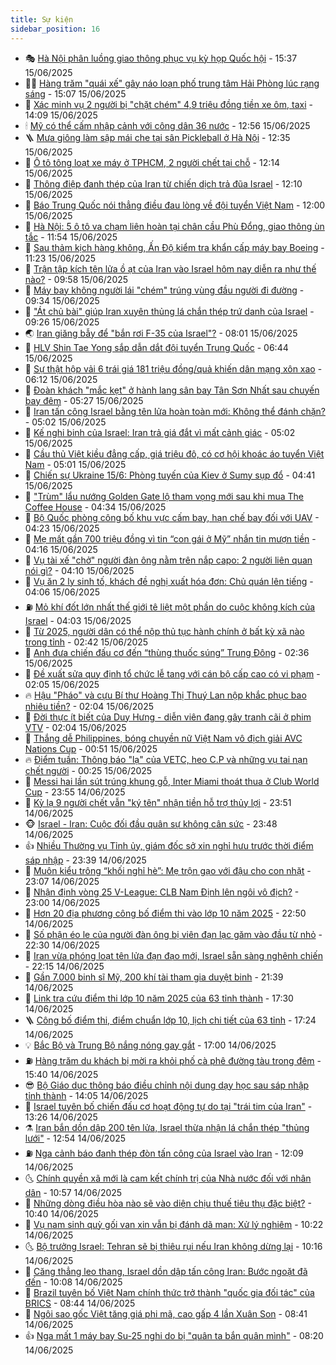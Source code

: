 ```yaml
---
title: Sự kiện
sidebar_position: 16
---
```


<!-- dantri-su-kien:START -->
- 🎭 [Hà Nội phân luồng giao thông phục vụ kỳ họp Quốc hội](https://dantri.com.vn/xa-hoi/ha-noi-phan-luong-giao-thong-phuc-vu-ky-hop-quoc-hoi-20250615223359021.htm) - 15:37 15/06/2025
- 👨‍🏫 [Hàng trăm &quot;quái xế&quot; gây náo loạn phố trung tâm Hải Phòng lúc rạng sáng](https://dantri.com.vn/phap-luat/hang-tram-quai-xe-gay-nao-loan-pho-trung-tam-hai-phong-luc-rang-sang-20250615215424590.htm) - 15:07 15/06/2025
- 🌮 [Xác minh vụ 2 người bị &quot;chặt chém&quot; 4,9 triệu đồng tiền xe ôm, taxi](https://dantri.com.vn/xa-hoi/xac-minh-vu-2-nguoi-bi-chat-chem-49-trieu-dong-tien-xe-om-taxi-20250615210131845.htm) - 14:09 15/06/2025
- 🕯 [Mỹ có thể cấm nhập cảnh với công dân 36 nước](https://dantri.com.vn/the-gioi/my-co-the-cam-nhap-canh-voi-cong-dan-36-nuoc-20250615195023647.htm) - 12:56 15/06/2025
- 🪜 [Mưa giông làm sập mái che tại sân Pickleball ở Hà Nội](https://dantri.com.vn/xa-hoi/mua-giong-lam-sap-mai-che-tai-san-pickleball-o-ha-noi-20250615193150810.htm) - 12:35 15/06/2025
- 🐘 [Ô tô tông loạt xe máy ở TPHCM, 2 người chết tại chỗ](https://dantri.com.vn/xa-hoi/o-to-tong-loat-xe-may-o-tphcm-2-nguoi-chet-tai-cho-20250615190830444.htm) - 12:14 15/06/2025
- 🤔 [Thông điệp đanh thép của Iran từ chiến dịch trả đũa Israel](https://dantri.com.vn/the-gioi/thong-diep-danh-thep-cua-iran-tu-chien-dich-tra-dua-israel-20250615190947930.htm) - 12:10 15/06/2025
- 🧠 [Báo Trung Quốc nói thẳng điều đau lòng về đội tuyển Việt Nam](https://dantri.com.vn/the-thao/bao-trung-quoc-noi-thang-dieu-dau-long-ve-doi-tuyen-viet-nam-20250615183230894.htm) - 12:00 15/06/2025
- 📝 [Hà Nội: 5 ô tô va chạm liên hoàn tại chân cầu Phù Đổng, giao thông ùn tắc](https://dantri.com.vn/xa-hoi/ha-noi-5-o-to-va-cham-lien-hoan-tai-chan-cau-phu-dong-giao-thong-un-tac-20250615184243573.htm) - 11:54 15/06/2025
- 🦏 [Sau thảm kịch hàng không, Ấn Độ kiểm tra khẩn cấp máy bay Boeing](https://dantri.com.vn/kinh-doanh/sau-tham-kich-hang-khong-an-do-kiem-tra-khan-cap-may-bay-boeing-20250615151829982.htm) - 11:23 15/06/2025
- 🥰 [Trận tập kích tên lửa ồ ạt của Iran vào Israel hôm nay diễn ra như thế nào?](https://dantri.com.vn/the-gioi/tran-tap-kich-ten-lua-o-at-cua-iran-vao-israel-hom-nay-dien-ra-nhu-the-nao-20250615165747269.htm) - 09:58 15/06/2025
- 🤗 [Máy bay không người lái &quot;chém&quot; trúng vùng đầu người đi đường](https://dantri.com.vn/xa-hoi/may-bay-khong-nguoi-lai-chem-trung-vung-dau-nguoi-di-duong-20250615144854075.htm) - 09:34 15/06/2025
- 🌈 [&quot;Át chủ bài&quot; giúp Iran xuyên thủng lá chắn thép trứ danh của Israel](https://dantri.com.vn/the-gioi/at-chu-bai-giup-iran-xuyen-thung-la-chan-thep-tru-danh-cua-israel-20250615153049423.htm) - 09:26 15/06/2025
- 🌏 [Iran giăng bẫy để &quot;bắn rơi F-35 của Israel&quot;?](https://dantri.com.vn/the-gioi/iran-giang-bay-de-ban-roi-f-35-cua-israel-20250615145147353.htm) - 08:01 15/06/2025
- 💄 [HLV Shin Tae Yong sắp dẫn dắt đội tuyển Trung Quốc](https://dantri.com.vn/the-thao/hlv-shin-tae-yong-sap-dan-dat-doi-tuyen-trung-quoc-20250615103525993.htm) - 06:44 15/06/2025
- 👺 [Sự thật hộp vải 6 trái giá 181 triệu đồng/quả khiến dân mạng xôn xao](https://dantri.com.vn/doi-song/su-that-hop-vai-6-trai-gia-181-trieu-dongqua-khien-dan-mang-xon-xao-20250615114030493.htm) - 06:12 15/06/2025
- 👹 [Đoàn khách &quot;mắc kẹt&quot; ở hành lang sân bay Tân Sơn Nhất sau chuyến bay đêm](https://dantri.com.vn/xa-hoi/doan-khach-mac-ket-o-hanh-lang-san-bay-tan-son-nhat-sau-chuyen-bay-dem-20250615110008918.htm) - 05:27 15/06/2025
- 🌊 [Iran tấn công Israel bằng tên lửa hoàn toàn mới: Không thể đánh chặn?](https://dantri.com.vn/the-gioi/iran-tan-cong-israel-bang-ten-lua-hoan-toan-moi-khong-the-danh-chan-20250615115713965.htm) - 05:02 15/06/2025
- 🤠 [Kế nghi binh của Israel: Iran trả giá đắt vì mất cảnh giác](https://dantri.com.vn/the-gioi/ke-nghi-binh-cua-israel-iran-tra-gia-dat-vi-mat-canh-giac-20250615115034889.htm) - 05:02 15/06/2025
- 🎊 [Cầu thủ Việt kiều đẳng cấp, giá triệu đô, có cơ hội khoác áo tuyển Việt Nam](https://dantri.com.vn/the-thao/cau-thu-viet-kieu-dang-cap-gia-trieu-do-co-co-hoi-khoac-ao-tuyen-viet-nam-20250615114628762.htm) - 05:01 15/06/2025
- 🐘 [Chiến sự Ukraine 15/6: Phòng tuyến của Kiev ở Sumy sụp đổ](https://dantri.com.vn/the-gioi/chien-su-ukraine-156-phong-tuyen-cua-kiev-o-sumy-sup-do-20250615114105376.htm) - 04:41 15/06/2025
- 💂 [&quot;Trùm&quot; lẩu nướng Golden Gate lộ tham vọng mới sau khi mua The Coffee House](https://dantri.com.vn/kinh-doanh/trum-lau-nuong-golden-gate-lo-tham-vong-moi-sau-khi-mua-the-coffee-house-20250615081039013.htm) - 04:34 15/06/2025
- 👹 [Bộ Quốc phòng công bố khu vực cấm bay, hạn chế bay đối với UAV](https://dantri.com.vn/xa-hoi/bo-quoc-phong-cong-bo-khu-vuc-cam-bay-han-che-bay-doi-voi-uav-20250615102412176.htm) - 04:23 15/06/2025
- 🦒 [Mẹ mất gần 700 triệu đồng vì tin “con gái ở Mỹ” nhắn tin mượn tiền](https://dantri.com.vn/phap-luat/me-mat-gan-700-trieu-dong-vi-tin-con-gai-o-my-nhan-tin-muon-tien-20250615110001826.htm) - 04:16 15/06/2025
- 🗽 [Vụ tài xế &quot;chở&quot; người đàn ông nằm trên nắp capo: 2 người liên quan nói gì?](https://dantri.com.vn/xa-hoi/vu-tai-xe-cho-nguoi-dan-ong-nam-tren-nap-capo-2-nguoi-lien-quan-noi-gi-20250615103732307.htm) - 04:10 15/06/2025
- 💄 [Vụ ăn 2 ly sinh tố, khách đề nghị xuất hóa đơn: Chủ quán lên tiếng](https://dantri.com.vn/xa-hoi/vu-an-2-ly-sinh-to-khach-de-nghi-xuat-hoa-don-chu-quan-len-tieng-20250615100509031.htm) - 04:06 15/06/2025
- ⛽️ [Mỏ khí đốt lớn nhất thế giới tê liệt một phần do cuộc không kích của Israel](https://dantri.com.vn/the-gioi/mo-khi-dot-lon-nhat-the-gioi-te-liet-mot-phan-do-cuoc-khong-kich-cua-israel-20250615105857921.htm) - 04:03 15/06/2025
- 🥷 [Từ 2025, người dân có thể nộp thủ tục hành chính ở bất kỳ xã nào trong tỉnh](https://dantri.com.vn/noi-vu/tu-2025-nguoi-dan-co-the-nop-thu-tuc-hanh-chinh-o-bat-ky-xa-nao-trong-tinh-20250615093307492.htm) - 02:42 15/06/2025
- 🤖 [Anh đưa chiến đấu cơ đến “thùng thuốc súng” Trung Đông](https://dantri.com.vn/the-gioi/anh-dua-chien-dau-co-den-thung-thuoc-sung-trung-dong-20250615092543374.htm) - 02:36 15/06/2025
- 🌊 [Đề xuất sửa quy định tổ chức lễ tang với cán bộ cấp cao có vi phạm](https://dantri.com.vn/xa-hoi/de-xuat-sua-quy-dinh-to-chuc-le-tang-voi-can-bo-cap-cao-co-vi-pham-20250615085636364.htm) - 02:05 15/06/2025
- 🔥 [Hậu &quot;Pháo&quot; và cựu Bí thư Hoàng Thị Thuý Lan nộp khắc phục bao nhiêu tiền?](https://dantri.com.vn/phap-luat/hau-phao-va-cuu-bi-thu-hoang-thi-thuy-lan-nop-khac-phuc-bao-nhieu-tien-20250615084524409.htm) - 02:04 15/06/2025
- 🦏 [Đời thực ít biết của Duy Hưng - diễn viên đang gây tranh cãi ở phim VTV](https://dantri.com.vn/giai-tri/doi-thuc-it-biet-cua-duy-hung-dien-vien-dang-gay-tranh-cai-o-phim-vtv-20250615021238526.htm) - 02:04 15/06/2025
- 🐘 [Thắng dễ Philippines, bóng chuyền nữ Việt Nam vô địch giải AVC Nations Cup](https://dantri.com.vn/the-thao/thang-de-philippines-bong-chuyen-nu-viet-nam-vo-dich-giai-avc-nations-cup-20250615064105929.htm) - 00:51 15/06/2025
- 🔥 [Điểm tuần: Thông báo &quot;lạ&quot; của VETC, heo C.P và những vụ tai nạn chết người](https://dantri.com.vn/ban-doc/diem-tuan-thong-bao-la-cua-vetc-heo-cp-va-nhung-vu-tai-nan-chet-nguoi-20250614191855056.htm) - 00:25 15/06/2025
- 💼 [Messi hai lần sút trúng khung gỗ, Inter Miami thoát thua ở Club World Cup](https://dantri.com.vn/the-thao/messi-hai-lan-sut-trung-khung-go-inter-miami-thoat-thua-o-club-world-cup-20250615065453386.htm) - 23:55 14/06/2025
- 🚀 [Kỳ lạ 9 người chết vẫn &quot;ký tên&quot; nhận tiền hỗ trợ thủy lợi](https://dantri.com.vn/xa-hoi/ky-la-9-nguoi-chet-van-ky-ten-nhan-tien-ho-tro-thuy-loi-20250614042647701.htm) - 23:51 14/06/2025
- 🐵 [Israel - Iran: Cuộc đối đầu quân sự không cân sức](https://dantri.com.vn/the-gioi/israel-iran-cuoc-doi-dau-quan-su-khong-can-suc-20250614231444022.htm) - 23:48 14/06/2025
- 👍 [Nhiều Thường vụ Tỉnh ủy, giám đốc sở xin nghỉ hưu trước thời điểm sáp nhập](https://dantri.com.vn/noi-vu/nhieu-thuong-vu-tinh-uy-giam-doc-so-xin-nghi-huu-truoc-thoi-diem-sap-nhap-20250614180350727.htm) - 23:39 14/06/2025
- 🚦 [Muôn kiểu trông “khối nghỉ hè”: Mẹ trộn gạo với đậu cho con nhặt](https://dantri.com.vn/doi-song/muon-kieu-trong-khoi-nghi-he-me-tron-gao-voi-dau-cho-con-nhat-20250612125849661.htm) - 23:07 14/06/2025
- 🥸 [Nhận định vòng 25 V-League: CLB Nam Định lên ngôi vô địch?](https://dantri.com.vn/the-thao/nhan-dinh-vong-25-v-league-clb-nam-dinh-len-ngoi-vo-dich-20250614154715043.htm) - 23:00 14/06/2025
- 🥷 [Hơn 20 địa phương công bố điểm thi vào lớp 10 năm 2025](https://dantri.com.vn/giao-duc/hon-20-dia-phuong-cong-bo-diem-thi-vao-lop-10-nam-2025-20250614201805526.htm) - 22:50 14/06/2025
- 🤡 [Số phận éo le của người đàn ông bị viên đạn lạc găm vào đầu từ nhỏ](https://dantri.com.vn/tam-long-nhan-ai/so-phan-eo-le-cua-nguoi-dan-ong-bi-vien-dan-lac-gam-vao-dau-tu-nho-20250614123304625.htm) - 22:30 14/06/2025
- 🥳 [Iran vừa phóng loạt tên lửa đạn đạo mới, Israel sẵn sàng nghênh chiến](https://dantri.com.vn/the-gioi/iran-vua-phong-loat-ten-lua-dan-dao-moi-israel-san-sang-nghenh-chien-20250615051221151.htm) - 22:15 14/06/2025
- 🤩 [Gần 7.000 binh sĩ Mỹ, 200 khí tài tham gia duyệt binh](https://dantri.com.vn/the-gioi/gan-7000-binh-si-my-200-khi-tai-tham-gia-duyet-binh-20250614222343946.htm) - 21:39 14/06/2025
- 🎡 [Link tra cứu điểm thi lớp 10 năm 2025 của 63 tỉnh thành](https://dantri.com.vn/giao-duc/link-tra-cuu-diem-thi-lop-10-nam-2025-cua-63-tinh-thanh-20250607160956504.htm) - 17:30 14/06/2025
- 🪜 [Công bố điểm thi, điểm chuẩn lớp 10, lịch chi tiết của 63 tỉnh](https://dantri.com.vn/giao-duc/cong-bo-diem-thi-diem-chuan-lop-10-lich-chi-tiet-cua-63-tinh-20250603114245583.htm) - 17:24 14/06/2025
- 💡 [Bắc Bộ và Trung Bộ nắng nóng gay gắt](https://dantri.com.vn/xa-hoi/bac-bo-va-trung-bo-nang-nong-gay-gat-20250614213016351.htm) - 17:00 14/06/2025
- ⛽️ [Hàng trăm du khách bị mời ra khỏi phố cà phê đường tàu trong đêm](https://dantri.com.vn/xa-hoi/hang-tram-du-khach-bi-moi-ra-khoi-pho-ca-phe-duong-tau-trong-dem-20250614222422756.htm) - 15:40 14/06/2025
- 😎 [Bộ Giáo dục thông báo điều chỉnh nội dung dạy học sau sáp nhập tỉnh thành](https://dantri.com.vn/giao-duc/bo-giao-duc-thong-bao-dieu-chinh-noi-dung-day-hoc-sau-sap-nhap-tinh-thanh-20250614205447790.htm) - 14:05 14/06/2025
- 🗽 [Israel tuyên bố chiến đấu cơ hoạt động tự do tại &quot;trái tim của Iran&quot;](https://dantri.com.vn/the-gioi/israel-tuyen-bo-chien-dau-co-hoat-dong-tu-do-tai-trai-tim-cua-iran-20250614201400105.htm) - 13:26 14/06/2025
- ⚗️ [Iran bắn dồn dập 200 tên lửa, Israel thừa nhận lá chắn thép &quot;thủng lưới&quot;](https://dantri.com.vn/the-gioi/iran-ban-don-dap-200-ten-lua-israel-thua-nhan-la-chan-thep-thung-luoi-20250614192031490.htm) - 12:54 14/06/2025
- ⛽️ [Nga cảnh báo đanh thép đòn tấn công của Israel vào Iran](https://dantri.com.vn/the-gioi/nga-canh-bao-danh-thep-don-tan-cong-cua-israel-vao-iran-20250614185025289.htm) - 12:09 14/06/2025
- 🌜 [Chính quyền xã mới là cam kết chính trị của Nhà nước đối với nhân dân](https://dantri.com.vn/noi-vu/chinh-quyen-xa-moi-la-cam-ket-chinh-tri-cua-nha-nuoc-doi-voi-nhan-dan-20250614173345171.htm) - 10:57 14/06/2025
- 🦩 [Những dòng điều hòa nào sẽ vào diện chịu thuế tiêu thụ đặc biệt?](https://dantri.com.vn/cong-nghe/nhung-dong-dieu-hoa-nao-se-vao-dien-chiu-thue-tieu-thu-dac-biet-20250614142513644.htm) - 10:40 14/06/2025
- 🦒 [Vụ nam sinh quỳ gối van xin vẫn bị đánh dã man: Xử lý nghiêm](https://dantri.com.vn/giao-duc/vu-nam-sinh-quy-goi-van-xin-van-bi-danh-da-man-xu-ly-nghiem-20250614164044451.htm) - 10:22 14/06/2025
- 🌜 [Bộ trưởng Israel: Tehran sẽ bị thiêu rụi nếu Iran không dừng lại](https://dantri.com.vn/the-gioi/bo-truong-israel-tehran-se-bi-thieu-rui-neu-iran-khong-dung-lai-20250614171119523.htm) - 10:16 14/06/2025
- 🐎 [Căng thẳng leo thang, Israel dồn dập tấn công Iran: Bước ngoặt đã đến](https://dantri.com.vn/the-gioi/cang-thang-leo-thang-israel-don-dap-tan-cong-iran-buoc-ngoat-da-den-20250614170610605.htm) - 10:08 14/06/2025
- 🌋 [Brazil tuyên bố Việt Nam chính thức trở thành &quot;quốc gia đối tác&quot; của BRICS](https://dantri.com.vn/kinh-doanh/brazil-tuyen-bo-viet-nam-chinh-thuc-tro-thanh-quoc-gia-doi-tac-cua-brics-20250614150854267.htm) - 08:44 14/06/2025
- 🧰 [Ngôi sao gốc Việt tăng giá phi mã, cao gấp 4 lần Xuân Son](https://dantri.com.vn/the-thao/ngoi-sao-goc-viet-tang-gia-phi-ma-cao-gap-4-lan-xuan-son-20250614134115705.htm) - 08:41 14/06/2025
- 👍 [Nga mất 1 máy bay Su-25 nghi do bị &quot;quân ta bắn quân mình&quot;](https://dantri.com.vn/the-gioi/nga-mat-1-may-bay-su-25-nghi-do-bi-quan-ta-ban-quan-minh-20250614115714547.htm) - 08:20 14/06/2025<!-- dantri-su-kien:END -->
